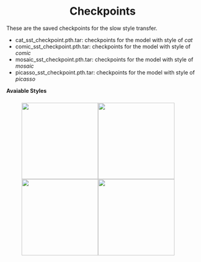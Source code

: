 **<h1><center>Checkpoints</center></h1>**
These are the saved checkpoints for the slow style transfer.

- cat_sst_checkpoint.pth.tar: checkpoints for the model with style of <I>cat</I>
- comic_sst_checkpoint.pth.tar:	checkpoints for the model with style of <I>comic</I>
- mosaic_sst_checkpoint.pth.tar:	checkpoints for the model with style of <I>mosaic</I>
- picasso_sst_checkpoint.pth.tar:	checkpoints for the model with style of <I>picasso</I>

**Avaiable Styles**
### 
<figure class="third">
<img src="https://raw.githubusercontent.com/oliver-lijiayi/Socially-Dead-Team/master/SlowStyleTransfer/StyleImages/cat.jpg?token=AKP2FBKUBB2EGDLPJ2QZSSS46JZPK" width="200"/><img src="https://raw.githubusercontent.com/oliver-lijiayi/Socially-Dead-Team/master/SlowStyleTransfer/StyleImages/comic.jpg?token=AKP2FBOLIZ7RIQSDQAUMOMC46JZQU" width="200"/><img src="https://raw.githubusercontent.com/oliver-lijiayi/Socially-Dead-Team/master/SlowStyleTransfer/StyleImages/mosaic.jpg?token=AKP2FBP6HRJ2MYBFGBSCO2K46JZY6" width="200"/><img src="https://raw.githubusercontent.com/oliver-lijiayi/Socially-Dead-Team/master/SlowStyleTransfer/StyleImages/picasso.jpg?token=AKP2FBKTC3EWAC5BA25EACC46JZ2U" width="200"/>
</figure>

